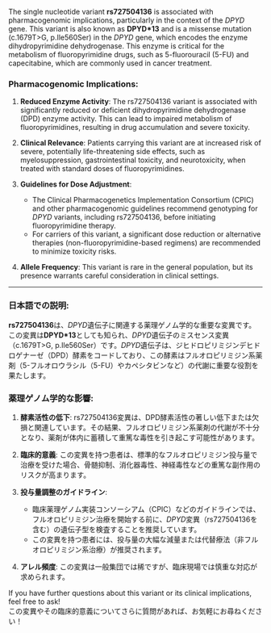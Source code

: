 The single nucleotide variant **rs727504136** is associated with pharmacogenomic implications, particularly in the context of the *DPYD* gene. This variant is also known as **DPYD*13** and is a missense mutation (c.1679T>G, p.Ile560Ser) in the *DPYD* gene, which encodes the enzyme dihydropyrimidine dehydrogenase. This enzyme is critical for the metabolism of fluoropyrimidine drugs, such as 5-fluorouracil (5-FU) and capecitabine, which are commonly used in cancer treatment.

### Pharmacogenomic Implications:
1. **Reduced Enzyme Activity**: The rs727504136 variant is associated with significantly reduced or deficient dihydropyrimidine dehydrogenase (DPD) enzyme activity. This can lead to impaired metabolism of fluoropyrimidines, resulting in drug accumulation and severe toxicity.
   
2. **Clinical Relevance**: Patients carrying this variant are at increased risk of severe, potentially life-threatening side effects, such as myelosuppression, gastrointestinal toxicity, and neurotoxicity, when treated with standard doses of fluoropyrimidines.

3. **Guidelines for Dose Adjustment**:
   - The Clinical Pharmacogenetics Implementation Consortium (CPIC) and other pharmacogenomic guidelines recommend genotyping for *DPYD* variants, including rs727504136, before initiating fluoropyrimidine therapy.
   - For carriers of this variant, a significant dose reduction or alternative therapies (non-fluoropyrimidine-based regimens) are recommended to minimize toxicity risks.

4. **Allele Frequency**: This variant is rare in the general population, but its presence warrants careful consideration in clinical settings.

---

### 日本語での説明:
**rs727504136**は、*DPYD*遺伝子に関連する薬理ゲノム学的な重要な変異です。この変異は**DPYD*13**としても知られ、*DPYD*遺伝子のミスセンス変異（c.1679T>G, p.Ile560Ser）です。*DPYD*遺伝子は、ジヒドロピリミジンデヒドロゲナーゼ（DPD）酵素をコードしており、この酵素はフルオロピリミジン系薬剤（5-フルオロウラシル（5-FU）やカペシタビンなど）の代謝に重要な役割を果たします。

### 薬理ゲノム学的な影響:
1. **酵素活性の低下**: rs727504136変異は、DPD酵素活性の著しい低下または欠損と関連しています。その結果、フルオロピリミジン系薬剤の代謝が不十分となり、薬剤が体内に蓄積して重篤な毒性を引き起こす可能性があります。

2. **臨床的意義**: この変異を持つ患者は、標準的なフルオロピリミジン投与量で治療を受けた場合、骨髄抑制、消化器毒性、神経毒性などの重篤な副作用のリスクが高まります。

3. **投与量調整のガイドライン**:
   - 臨床薬理ゲノム実装コンソーシアム（CPIC）などのガイドラインでは、フルオロピリミジン治療を開始する前に、*DPYD*変異（rs727504136を含む）の遺伝子型を検査することを推奨しています。
   - この変異を持つ患者には、投与量の大幅な減量または代替療法（非フルオロピリミジン系治療）が推奨されます。

4. **アレル頻度**: この変異は一般集団では稀ですが、臨床現場では慎重な対応が求められます。

If you have further questions about this variant or its clinical implications, feel free to ask!  
この変異やその臨床的意義についてさらに質問があれば、お気軽にお尋ねください！
